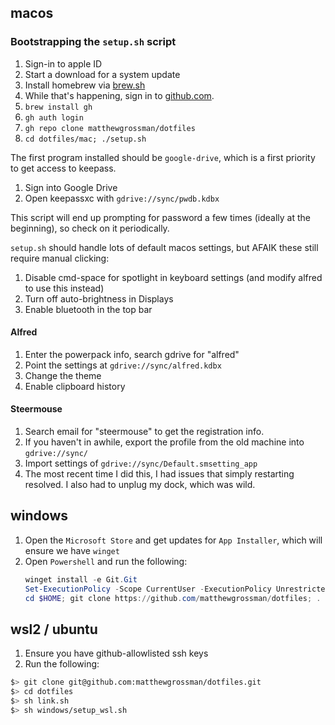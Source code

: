 ## macos
### Bootstrapping the `setup.sh` script
1. Sign-in to apple ID
1. Start a download for a system update
1. Install homebrew via [brew.sh](brew.sh)
1. While that's happening, sign in to [github.com](github.com).
1. `brew install gh`
1. `gh auth login`
1. `gh repo clone matthewgrossman/dotfiles`
1. `cd dotfiles/mac; ./setup.sh`

The first program installed should be `google-drive`, which is a first priority to get access to keepass.
1. Sign into Google Drive
1. Open keepassxc with `gdrive://sync/pwdb.kdbx`

This script will end up prompting for password a few times (ideally at the beginning), so check on it periodically.

`setup.sh` should handle lots of default macos settings, but AFAIK these still require manual clicking:
1. Disable cmd-space for spotlight in keyboard settings (and modify alfred to use this instead)
1. Turn off auto-brightness in Displays
1. Enable bluetooth in the top bar

#### Alfred
1. Enter the powerpack info, search gdrive for "alfred"
1. Point the settings at `gdrive://sync/alfred.kdbx`
1. Change the theme
1. Enable clipboard history

#### Steermouse
1. Search email for "steermouse" to get the registration info.
1. If you haven't in awhile, export the profile from the old machine into `gdrive://sync/`
1. Import settings of `gdrive://sync/Default.smsetting_app`
1. The most recent time I did this, I had issues that simply restarting resolved. I also had to unplug my dock, which was wild.


## windows
1. Open the `Microsoft Store` and get updates for `App Installer`, which will ensure we have `winget`
1. Open `Powershell` and run the following:
    ```powershell
    winget install -e Git.Git
    Set-ExecutionPolicy -Scope CurrentUser -ExecutionPolicy Unrestricted
    cd $HOME; git clone https://github.com/matthewgrossman/dotfiles; . .\dotfiles\windows\setup.ps1
    ```

## wsl2 / ubuntu
1. Ensure you have github-allowlisted ssh keys
1. Run the following:
```bash
$> git clone git@github.com:matthewgrossman/dotfiles.git
$> cd dotfiles
$> sh link.sh
$> sh windows/setup_wsl.sh
```
